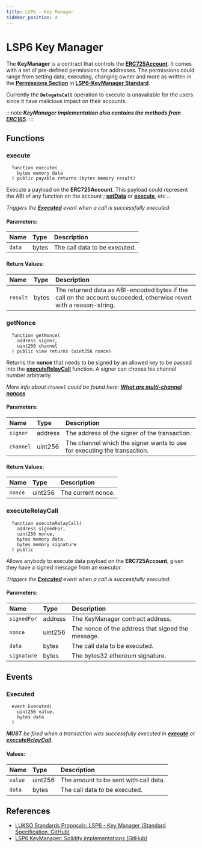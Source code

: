 ```yaml
---
title: LSP6 - Key Manager
sidebar_position: 4
---
```


# LSP6 Key Manager

The **KeyManager** is a contract that controls the **[ERC725Account](./lsp0-erc725-account.md)**. It comes with a set of pre-defined permissions for addresses.
The permissions could range from setting data, executing, changing owner and more as written in the **[Permissions Section](./lsp6-key-manager.md#-types-of-permissions)** in **[LSP6-KeyManager Standard](./lsp6-key-manager.md)**.

Currently the **`DelegateCall`** operation to execute is unavailable for the users since it have malicious impact on their accounts.

:::note
**_KeyManager implementation also contains the methods from [ERC165](https://eips.ethereum.org/EIPS/eip-165)._**
:::

## Functions

### execute

```solidity
  function execute(
    bytes memory data
  ) public payable returns (bytes memory result)
```

Execute a payload on the **ERC725Account**. This payload could represent the ABI of any function on the account ; **[setData](./lsp0-erc725-account.md#setdata)** or **[execute](./lsp0-erc725-account.md#execute)**, etc ..

_Triggers the **[Executed](#executed)** event when a call is successfully executed._

#### Parameters:

| Name   | Type  | Description                   |
| :----- | :---- | :---------------------------- |
| `data` | bytes | The call data to be executed. |

#### Return Values:

| Name     | Type  | Description                                                                                                         |
| :------- | :---- | :------------------------------------------------------------------------------------------------------------------ |
| `result` | bytes | The returned data as ABI-encoded bytes if the call on the account succeeded, otherwise revert with a reason-string. |

### getNonce

```solidity
  function getNonce(
    address signer,
    uint256 channel
  ) public view returns (uint256 nonce)
```

Returns the **nonce** that needs to be signed by an allowed key to be passed into the **[executeRelayCall](#executerelaycall)** function. A signer can choose his channel number arbitrarily.

_More info about `channel` could be found here: **[What are multi-channel nonces](../faq/channel-nonce.md)**_

#### Parameters:

| Name      | Type    | Description                                                              |
| :-------- | :------ | :----------------------------------------------------------------------- |
| `signer`  | address | The address of the signer of the transaction.                            |
| `channel` | uint256 | The channel which the signer wants to use for executing the transaction. |

#### Return Values:

| Name    | Type    | Description        |
| :------ | :------ | :----------------- |
| `nonce` | uint256 | The current nonce. |

### executeRelayCall

```solidity
  function executeRelayCall(
    address signedFor,
    uint256 nonce,
    bytes memory data,
    bytes memory signature
  ) public
```

Allows anybody to execute data payload on the **ERC725Account**, given they have a signed message from an executor.

_Triggers the **[Executed](#executed)** event when a call is successfully executed._

#### Parameters:

| Name        | Type    | Description                                       |
| :---------- | :------ | :------------------------------------------------ |
| `signedFor` | address | The KeyManager contract address.                  |
| `nonce`     | uint256 | The nonce of the address that signed the message. |
| `data`      | bytes   | The call data to be executed.                     |
| `signature` | bytes   | The bytes32 ethereum signature.                   |

## Events

### Executed

```solidity
  event Executed(
    uint256 value,
    bytes data
  )
```

_**MUST** be fired when a transaction was successfully executed in **[execute](#execute)** or **[executeRelayCall](#executerelaycall)**._

#### Values:

| Name    | Type    | Description                           |
| :------ | :------ | :------------------------------------ |
| `value` | uint256 | The amount to be sent with call data. |
| `data`  | bytes   | The call data to be executed.         |

## References

- [LUKSO Standards Proposals: LSP6 - Key Manager (Standard Specification, GitHub)](https://github.com/lukso-network/LIPs/blob/main/LSPs/LSP-6-KeyManager.md)
- [LSP6 KeyManager: Solidity implementations (GitHub)](https://github.com/lukso-network/lsp-universalprofile-smart-contracts/tree/develop/contracts/LSP6-KeyManager)
